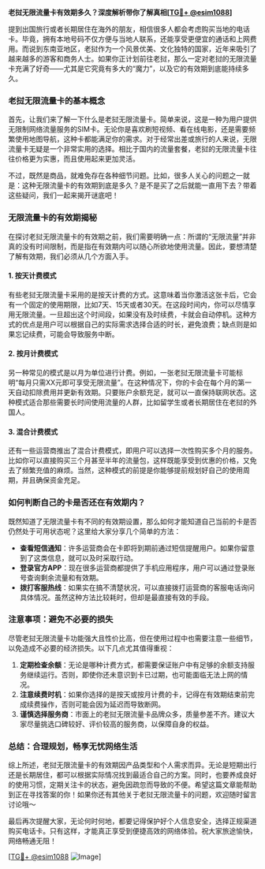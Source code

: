 **老挝无限流量卡有效期多久？深度解析带你了解真相[[TG💪+ @esim1088](https://t.me/s/esim1088)]**

提到出国旅行或者长期居住在海外的朋友，相信很多人都会考虑购买当地的电话卡。毕竟，拥有本地号码不仅方便与当地人联系，还能享受更便宜的通话和上网费用。而说到东南亚地区，老挝作为一个风景优美、文化独特的国家，近年来吸引了越来越多的游客和商务人士。如果你正计划前往老挝，那么一定对老挝的无限流量卡充满了好奇——尤其是它究竟有多大的“魔力”，以及它的有效期到底能持续多久。

### 老挝无限流量卡的基本概念

首先，让我们来了解一下什么是老挝无限流量卡。简单来说，这是一种为用户提供无限制网络流量服务的SIM卡。无论你是喜欢刷短视频、看在线电影，还是需要频繁使用地图导航，这种卡都能满足你的需求。对于经常出差或旅行的人来说，无限流量卡无疑是一个非常实用的选择。相比于国内的流量套餐，老挝的无限流量卡往往价格更为实惠，而且使用起来更加灵活。

不过，既然是商品，就难免存在各种细节问题。比如，很多人关心的问题之一就是：这种无限流量卡的有效期到底是多久？是不是买了之后就能一直用下去？带着这些疑问，我们一起来揭开谜底吧！

### 无限流量卡的有效期揭秘

在探讨老挝无限流量卡的有效期之前，我们需要明确一点：所谓的“无限流量”并非真的没有时间限制，而是指在有效期内可以随心所欲地使用流量。因此，要想清楚了解有效期，我们必须从几个方面入手。

#### 1. **按天计费模式**
有些老挝无限流量卡采用的是按天计费的方式。这意味着当你激活这张卡后，它会有一个固定的使用期限，比如7天、15天或者30天。在这段时间内，你可以尽情享用无限流量。一旦超出这个时间段，如果没有及时续费，卡就会自动停机。这种方式的优点是用户可以根据自己的实际需求选择合适的时长，避免浪费；缺点则是如果忘记续费，可能会导致服务中断。

#### 2. **按月计费模式**
另一种常见的模式是以月为单位进行计费。例如，一张老挝无限流量卡可能标明“每月只需XX元即可享受无限流量”。在这种情况下，你的卡会在每个月的第一天自动扣除费用并更新有效期。只要账户余额充足，就可以一直保持联网状态。这种模式适合那些需要长时间使用流量的人群，比如留学生或者长期居住在老挝的外国人。

#### 3. **混合计费模式**
还有一些运营商推出了混合计费模式，即用户可以选择一次性购买多个月的服务。比如你可以直接购买三个月甚至半年的流量包，这样既能享受到优惠的价格，又免去了频繁充值的麻烦。当然，这种模式的前提是你能够提前规划好自己的使用周期，并且确保资金充足。

### 如何判断自己的卡是否还在有效期内？

既然知道了无限流量卡有不同的有效期设置，那么如何才能知道自己当前的卡是否仍然处于可用状态呢？这里给大家分享几个简单的方法：

- **查看短信通知**：许多运营商会在卡即将到期前通过短信提醒用户。如果你留意到了这类信息，就可以及时采取行动。
- **登录官方APP**：现在很多运营商都提供了手机应用程序，用户可以通过登录账号查询剩余流量和有效期。
- **拨打客服热线**：如果实在搞不清楚状况，可以直接拨打运营商的客服电话询问具体情况。虽然这种方法比较耗时，但却是最直接有效的手段。

### 注意事项：避免不必要的损失

尽管老挝无限流量卡功能强大且性价比高，但在使用过程中也需要注意一些细节，以免造成不必要的经济损失。以下几点尤其值得重视：

1. **定期检查余额**：无论是哪种计费方式，都需要保证账户中有足够的余额支持服务继续运行。否则，即使你还未意识到卡已过期，也可能面临无法上网的情况。
2. **注意续费时机**：如果你选择的是按天或按月计费的卡，记得在有效期结束前完成续费操作，否则可能会因为延迟而导致断网。
3. **谨慎选择服务商**：市面上的老挝无限流量卡品牌众多，质量参差不齐。建议大家尽量挑选口碑较好、评价较高的服务商，以保障自身的权益。

### 总结：合理规划，畅享无忧网络生活

综上所述，老挝无限流量卡的有效期因产品类型和个人需求而异。无论是短期出行还是长期居住，都可以根据实际情况找到最适合自己的方案。同时，也要养成良好的使用习惯，定期关注卡的状态，避免因疏忽而导致的不便。希望这篇文章能帮助到正在寻找答案的你！如果你还有其他关于老挝无限流量卡的问题，欢迎随时留言讨论哦～

最后再次提醒大家，无论何时何地，都要记得保护好个人信息安全，选择正规渠道购买电话卡。只有这样，才能真正享受到便捷高效的网络体验。祝大家旅途愉快，网络畅通无阻！

[[TG💪+ @esim1088](https://t.me/s/esim1088) ![Image](https://i.postimg.cc/4NQfJmqS/Snipaste-2025-05-13-00-14-12.png)]